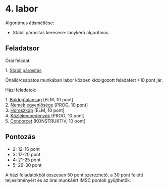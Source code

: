 # 4\. labor

Algoritmus átismétlése:

- Stabil párosítás keresése: lánykérő algoritmus.

## Feladatsor

Órai feladat:

1\. [Stabil párosítás](./ora1-stabil//)

Önálló/csapatos munkában labor közben kidolgozott feladatért +10 pont jár.

Házi feladatok:

1\. [Boldogtalanság](./hf1-boldogtalansag/) [ELM, 10 pont]  
2\. [Nemek egyenlősége](./hf2-nemek-egyenlosege/) [PROG, 10 pont]  
3\. [Horoszkóp](./hf3-horoszkop/) [ELM, 10 pont]  
4\. [Közlekedoedenyek](./hf4-kozlekedoedenyek/) [PROG, 10 pont]  
5\. [Condorcet](./hf5-condorcet/) [KONSTRUKTIV, 10 pont]  

## Pontozás

- 2: 12-16 pont
- 3: 17-20 pont
- 4: 21-25 pont
- 5: 26-30 pont

A házi feladatokból összesen 50 pont szerezhető, a 30 pont feletti teljesítményért és az órai munkáért IMSC pontok gyűjthetők.

